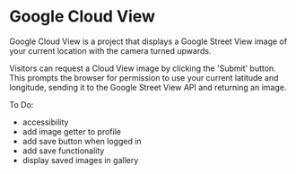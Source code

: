 # Google Cloud View
Google Cloud View is a project that displays a Google Street View image of your current location with the camera turned upwards.

Visitors can request a Cloud View image by clicking the 'Submit' button. This prompts the browser for permission to use your current latitude and longitude, sending it to the Google Street View API and returning an image.

To Do:
- accessibility
- add image getter to profile
- add save button when logged in
- add save functionality
- display saved images in gallery
